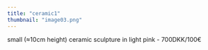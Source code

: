 ```yaml
---
title: "ceramic1"
thumbnail: "image03.png"
---
```

small (≈10cm height) ceramic sculpture in light pink - 
700DKK/100€